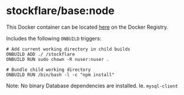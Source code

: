 # stockflare/base:node

This Docker container can be located [here]() on the Docker Registry.

Includes the following `ONBUILD` triggers:

```
# Add current working directory in child builds
ONBUILD ADD ./ /stockflare
ONBUILD RUN sudo chown -R nuser:nuser .

# Bundle child working directory
ONBUILD RUN /bin/bash -l -c "npm install"
```

Note: No binary Database dependencies are installed. Ie. `mysql-client`
